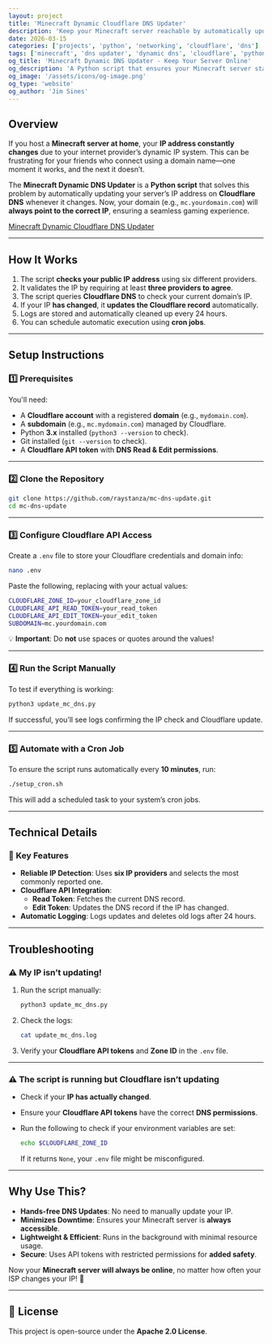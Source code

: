 ```yaml
---
layout: project
title: 'Minecraft Dynamic Cloudflare DNS Updater'
description: 'Keep your Minecraft server reachable by automatically updating its IP address on Cloudflare DNS.'
date: 2026-03-15
categories: ['projects', 'python', 'networking', 'cloudflare', 'dns']
tags: ['minecraft', 'dns updater', 'dynamic dns', 'cloudflare', 'python', 'networking', 'automation']
og_title: 'Minecraft Dynamic DNS Updater - Keep Your Server Online'
og_description: 'A Python script that ensures your Minecraft server stays accessible by automatically updating your Cloudflare DNS records when your IP changes.'
og_image: '/assets/icons/og-image.png'
og_type: 'website'
og_author: 'Jim Sines'
---
```


## Overview

If you host a **Minecraft server at home**, your **IP address constantly changes** due to your internet provider’s dynamic IP system. This can be frustrating for your friends who connect using a domain name—one moment it works, and the next it doesn’t.

The **Minecraft Dynamic DNS Updater** is a **Python script** that solves this problem by automatically updating your server’s IP address on **Cloudflare DNS** whenever it changes. Now, your domain (e.g., `mc.yourdomain.com`) will **always point to the correct IP**, ensuring a seamless gaming experience.

[Minecraft Dynamic Cloudflare DNS Updater](https://github.com/raystanza/mc-dns-update)

---

## **How It Works**

1. The script **checks your public IP address** using six different providers.
2. It validates the IP by requiring at least **three providers to agree**.
3. The script queries **Cloudflare DNS** to check your current domain’s IP.
4. If your IP **has changed**, it **updates the Cloudflare record** automatically.
5. Logs are stored and automatically cleaned up every 24 hours.
6. You can schedule automatic execution using **cron jobs**.

---

## **Setup Instructions**

### **1️⃣ Prerequisites**

You'll need:

- A **Cloudflare account** with a registered **domain** (e.g., `mydomain.com`).
- A **subdomain** (e.g., `mc.mydomain.com`) managed by Cloudflare.
- Python **3.x** installed (`python3 --version` to check).
- Git installed (`git --version` to check).
- A **Cloudflare API token** with **DNS Read & Edit permissions**.

---

### **2️⃣ Clone the Repository**

```bash
git clone https://github.com/raystanza/mc-dns-update.git
cd mc-dns-update
```

---

### **3️⃣ Configure Cloudflare API Access**

Create a `.env` file to store your Cloudflare credentials and domain info:

```bash
nano .env
```

Paste the following, replacing with your actual values:

```bash
CLOUDFLARE_ZONE_ID=your_cloudflare_zone_id
CLOUDFLARE_API_READ_TOKEN=your_read_token
CLOUDFLARE_API_EDIT_TOKEN=your_edit_token
SUBDOMAIN=mc.yourdomain.com
```

💡 **Important**: Do **not** use spaces or quotes around the values!

---

### **4️⃣ Run the Script Manually**

To test if everything is working:

```bash
python3 update_mc_dns.py
```

If successful, you’ll see logs confirming the IP check and Cloudflare update.

---

### **5️⃣ Automate with a Cron Job**

To ensure the script runs automatically every **10 minutes**, run:

```bash
./setup_cron.sh
```

This will add a scheduled task to your system’s cron jobs.

---

## **Technical Details**

### **📌 Key Features**

- **Reliable IP Detection**: Uses **six IP providers** and selects the most commonly reported one.
- **Cloudflare API Integration**:
  - **Read Token**: Fetches the current DNS record.
  - **Edit Token**: Updates the DNS record if the IP has changed.
- **Automatic Logging**: Logs updates and deletes old logs after 24 hours.

---

## **Troubleshooting**

### **⚠️ My IP isn’t updating!**

1. Run the script manually:

   ```bash
   python3 update_mc_dns.py
   ```

2. Check the logs:

   ```bash
   cat update_mc_dns.log
   ```

3. Verify your **Cloudflare API tokens** and **Zone ID** in the `.env` file.

---

### **⚠️ The script is running but Cloudflare isn’t updating**

- Check if your **IP has actually changed**.
- Ensure your **Cloudflare API tokens** have the correct **DNS permissions**.
- Run the following to check if your environment variables are set:

  ```bash
  echo $CLOUDFLARE_ZONE_ID
  ```

  If it returns `None`, your `.env` file might be misconfigured.

---

## **Why Use This?**

- **Hands-free DNS Updates**: No need to manually update your IP.
- **Minimizes Downtime**: Ensures your Minecraft server is **always accessible**.
- **Lightweight & Efficient**: Runs in the background with minimal resource usage.
- **Secure**: Uses API tokens with restricted permissions for **added safety**.

Now your **Minecraft server will always be online**, no matter how often your ISP changes your IP! 🚀

---

## 📜 **License**

This project is open-source under the **Apache 2.0 License**.
